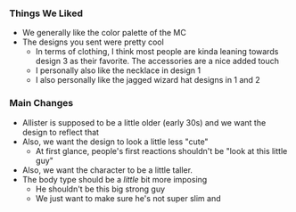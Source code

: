 ### Things We Liked

- We generally like the color palette of the MC
- The designs you sent were pretty cool
	- In terms of clothing, I think most people are kinda leaning towards design 3 as their favorite. The accessories are a nice added touch
	- I personally also like the necklace in design 1
	- I also personally like the jagged wizard hat designs in 1 and 2

### Main Changes

- Allister is supposed to be a little older (early 30s) and we want the design to reflect that
- Also, we want the design to look a little less "cute"
	- At first glance, people's first reactions shouldn't be "look at this little guy"
- Also, we want the character to be a little taller.
- The body type should be a *little* bit more imposing
	- He shouldn't be this big strong guy
	- We just want to make sure he's not super slim and 
